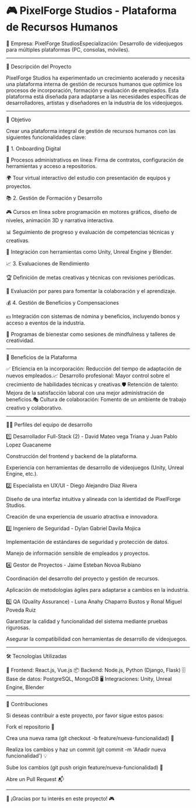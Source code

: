 # 🎮 PixelForge Studios - Plataforma de Recursos Humanos
📌 Empresa: PixelForge StudiosEspecialización: Desarrollo de videojuegos para múltiples plataformas (PC, consolas, móviles).

---------------------------------------------------------------------------------------------------------------------------
🚀 Descripción del Proyecto

PixelForge Studios ha experimentado un crecimiento acelerado y necesita una plataforma interna de gestión de recursos humanos que optimice los procesos de incorporación, formación y evaluación de empleados. Esta plataforma está diseñada para adaptarse a las necesidades específicas de desarrolladores, artistas y diseñadores en la industria de los videojuegos.

---------------------------------------------------------------------------------------------------------------------------

🎯 Objetivo

Crear una plataforma integral de gestión de recursos humanos con las siguientes funcionalidades clave:

🏁 1. Onboarding Digital

📄 Procesos administrativos en línea: Firma de contratos, configuración de herramientas y acceso a repositorios.

🌍 Tour virtual interactivo del estudio con presentación de equipos y proyectos.

📚 2. Gestión de Formación y Desarrollo

🎮 Cursos en línea sobre programación en motores gráficos, diseño de niveles, animación 3D y narrativa interactiva.

📊 Seguimiento de progreso y evaluación de competencias técnicas y creativas.

🔗 Integración con herramientas como Unity, Unreal Engine y Blender.

📈 3. Evaluaciones de Rendimiento

🏆 Definición de metas creativas y técnicas con revisiones periódicas.

🤝 Evaluación por pares para fomentar la colaboración y el aprendizaje.

💰 4. Gestión de Beneficios y Compensaciones

💵 Integración con sistemas de nómina y beneficios, incluyendo bonos y acceso a eventos de la industria.

🧘 Programas de bienestar como sesiones de mindfulness y talleres de creatividad.

---------------------------------------------------------------------------------------------------------------------------

🌟 Beneficios de la Plataforma

✅ Eficiencia en la incorporación: Reducción del tiempo de adaptación de nuevos empleados.📈 Desarrollo profesional: Mayor control sobre el crecimiento de habilidades técnicas y creativas.🛡 Retención de talento: Mejora de la satisfacción laboral con una mejor administración de beneficios.🎭 Cultura de colaboración: Fomento de un ambiente de trabajo creativo y colaborativo.

---------------------------------------------------------------------------------------------------------------------------

👨‍💻 Perfiles del equipo de desarrollo

1️⃣ Desarrollador Full-Stack (2) - David Mateo vega Triana y Juan Pablo Lopez Guacaneme

Construcción del frontend y backend de la plataforma.

Experiencia con herramientas de desarrollo de videojuegos (Unity, Unreal Engine, etc.).

2️⃣ Especialista en UX/UI - Diego Alejandro Diaz Rivera

Diseño de una interfaz intuitiva y alineada con la identidad de PixelForge Studios.

Creación de una experiencia de usuario atractiva e innovadora.

3️⃣ Ingeniero de Seguridad - Dylan Gabriel Davila Mojica

Implementación de estándares de seguridad y protección de datos.

Manejo de información sensible de empleados y proyectos.

4️⃣ Gestor de Proyectos - Jaime Esteban Novoa Rubiano

Coordinación del desarrollo del proyecto y gestión de recursos.

Aplicación de metodologías ágiles para adaptarse a cambios en la industria.

5️⃣ QA (Quality Assurance) - Luna Anahy Chaparro Bustos y Ronal Miguel Poveda Ruiz

Garantizar la calidad y funcionalidad del sistema mediante pruebas rigurosas.

Asegurar la compatibilidad con herramientas de desarrollo de videojuegos.

---------------------------------------------------------------------------------------------------------------------------

🛠 Tecnologías Utilizadas

🚀 Frontend: React.js, Vue.js
📦 Backend: Node.js, Python (Django, Flask)
🗄 Base de datos: PostgreSQL, MongoDB
🖥 Integraciones: Unity, Unreal Engine, Blender

---------------------------------------------------------------------------------------------------------------------------

🤝 Contribuciones

Si deseas contribuir a este proyecto, por favor sigue estos pasos:

Fork el repositorio 📌

Crea una nueva rama (git checkout -b feature/nueva-funcionalidad) 🌱

Realiza los cambios y haz un commit (git commit -m 'Añadir nueva funcionalidad') 💡

Sube los cambios (git push origin feature/nueva-funcionalidad) 🚀

Abre un Pull Request 📬

---------------------------------------------------------------------------------------------------------------------------

🚀 ¡Gracias por tu interés en este proyecto! 🎮
